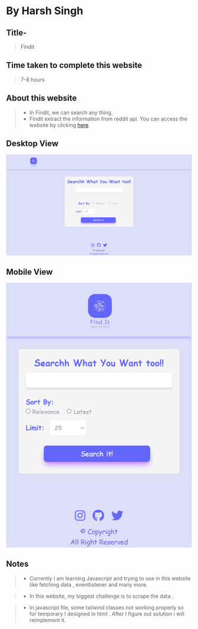 # By Harsh Singh

## Title-
> Findit


## Time taken to complete this website
>7-8 hours

## About this website

> * In Findit, we can search any thing.
> * Findit extract the information from reddit api. You can access the website by clicking [here](https://findit01.netlify.app/).

## Desktop View

<img src='img/desktop view.png' />

## Mobile View

<img src='img/mobile view.png' />


## Notes 

>* Currently I am learning Javascript and trying to use in this website like fetching data , eventlistener and many more.

>* In this website, my biggest challenge is to scrape the data .

>* In javascript file, some tailwind classes not working properly so for temporary I designed in html . After I figure out solution i will reimplement it.

